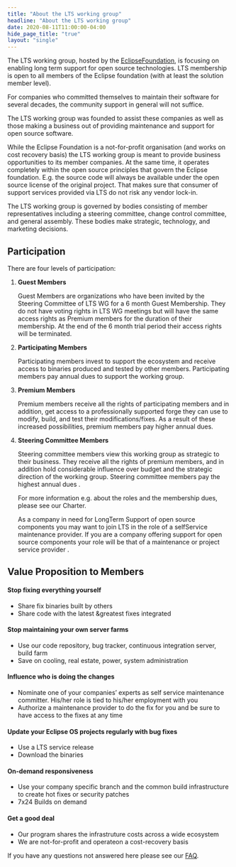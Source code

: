 ```yaml
---
title: "About the LTS working group"
headline: "About the LTS working group"
date: 2020-08-11T11:00:00-04:00
hide_page_title: "true"
layout: "single"
---
```


The LTS working group, hosted by the [EclipseFoundation](http://www.eclipse.org/org/), is focusing on enabling long term support for open source technologies. LTS membership is open to all members of the Eclipse foundation (with at least the solution member level).

For companies who committed themselves to maintain their software for several decades, the community support in general will not suffice.

The LTS working group was founded to assist these companies as well as those making a business out of providing maintenance and support for open source software.

While the Eclipse Foundation is a not-for-profit organisation (and works on cost recovery basis) the LTS working group is meant to provide business opportunities to its member companies. At the same time, it operates completely within the open source principles that govern the Eclipse foundation. E.g. the source code will always be available under the open source license of the original project. That makes sure that consumer of support services provided via LTS do not risk any vendor lock-in.

The LTS working group is governed by bodies consisting of member representatives including a steering committee, change control committee, and general assembly. These bodies make strategic, technology, and marketing decisions.

## Participation

There are four levels of participation:

1.  **Guest Members**
    
    Guest Members are organizations who have been invited by the Steering Committee of LTS WG for a 6 month Guest Membership. They do not have voting rights in LTS WG meetings but will have the same access rights as Premium members for the duration of their membership. At the end of the 6 month trial period their access rights will be terminated.
    
2.  **Participating Members**
    
    Participating members invest to support the ecosystem and receive access to binaries produced and tested by other members. Participating members pay annual dues to support the working group.
    
3.  **Premium Members**
    
    Premium members receive all the rights of participating members and in addition, get access to a professionally supported forge they can use to modify, build, and test their modifications/fixes. As a result of these increased possibilities, premium members pay higher annual dues.
    
4.  **Steering Committee Members**
    
    Steering committee members view this working group as strategic to their business. They receive all the rights of premium members, and in addition hold considerable influence over budget and the strategic direction of the working group. Steering committee members pay the highest annual dues .
    
    For more information e.g. about the roles and the membership dues, please see our Charter.
    
    As a company in need for LongTerm Support of open source components you may want to join LTS in the role of a selfService maintenance provider. If you are a company offering support for open source components your role will be that of a maintenance or project service provider .
    

## Value Proposition to Members


#### Stop fixing everything yourself

*   Share fix binaries built by others
*   Share code with the latest &greatest fixes integrated

#### Stop maintaining your own server farms

*   Use our code repository, bug tracker, continuous integration server, build farm
*   Save on cooling, real estate, power, system administration

#### Influence who is doing the changes

*   Nominate one of your companies’ experts as self service maintenance committer. His/her role is tied to his/her employment with you
*   Authorize a maintenance provider to do the fix for you and be sure to have access to the fixes at any time

#### Update your Eclipse OS projects regularly with bug fixes

*   Use a LTS service release
*   Download the binaries

#### On-demand responsiveness

*   Use your company specific branch and the common build infrastructure to create hot fixes or security patches
*   7x24 Builds on demand

#### Get a good deal

*   Our program shares the infrastruture costs across a wide ecosystem
*   We are not-for-profit and operateon a cost-recovery basis

If you have any questions not answered here please see our [FAQ](/about/faq).
